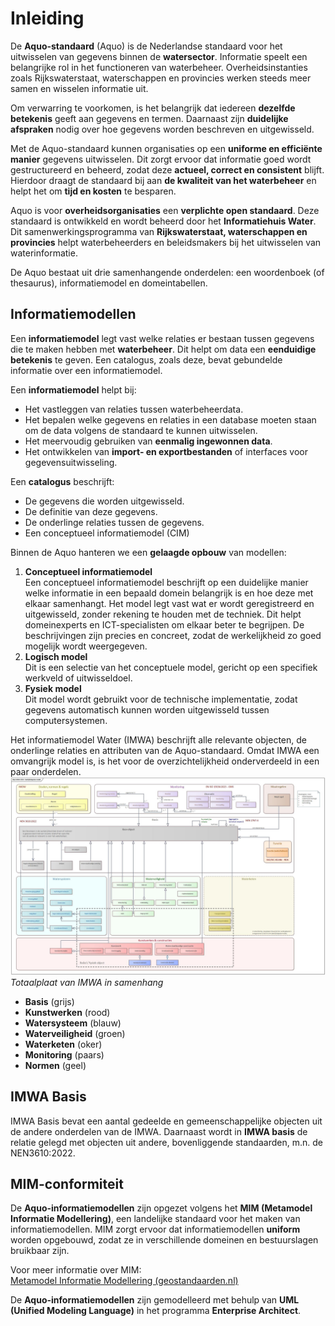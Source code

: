 # Inleiding
De **Aquo-standaard** (Aquo) is de Nederlandse standaard voor het uitwisselen van gegevens binnen de **watersector**. Informatie speelt een belangrijke rol in het functioneren van waterbeheer. Overheidsinstanties zoals Rijkswaterstaat, waterschappen en provincies werken steeds meer samen en wisselen informatie uit.  

Om verwarring te voorkomen, is het belangrijk dat iedereen **dezelfde betekenis** geeft aan gegevens en termen. Daarnaast zijn **duidelijke afspraken** nodig over hoe gegevens worden beschreven en uitgewisseld.  

Met de Aquo-standaard kunnen organisaties op een **uniforme en efficiënte manier** gegevens uitwisselen. Dit zorgt ervoor dat informatie goed wordt gestructureerd en beheerd, zodat deze **actueel, correct en consistent** blijft. Hierdoor draagt de standaard bij aan **de kwaliteit van het waterbeheer** en helpt het om **tijd en kosten** te besparen.

Aquo is voor **overheidsorganisaties** een **verplichte open standaard**. Deze standaard is ontwikkeld en wordt beheerd door het **Informatiehuis Water**. Dit samenwerkingsprogramma van **Rijkswaterstaat, waterschappen en provincies** helpt waterbeheerders en beleidsmakers bij het uitwisselen van waterinformatie.

De Aquo bestaat uit drie samenhangende onderdelen: een woordenboek (of thesaurus), informatiemodel en domeintabellen. 

## Informatiemodellen

Een **informatiemodel** legt vast welke relaties er bestaan tussen gegevens die te maken hebben met **waterbeheer**. Dit helpt om data een **eenduidige betekenis** te geven. Een catalogus, zoals deze, bevat gebundelde informatie over een informatiemodel.

Een **informatiemodel** helpt bij:
- Het vastleggen van relaties tussen waterbeheerdata.
- Het bepalen welke gegevens en relaties in een database moeten staan om de data volgens de standaard te kunnen uitwisselen.
- Het meervoudig gebruiken van **eenmalig ingewonnen data**.
- Het ontwikkelen van **import- en exportbestanden** of interfaces voor gegevensuitwisseling.

Een **catalogus** beschrijft:
- De gegevens die worden uitgewisseld.
- De definitie van deze gegevens.
- De onderlinge relaties tussen de gegevens.
- Een conceptueel informatiemodel (CIM)

Binnen de Aquo hanteren we een **gelaagde opbouw** van modellen:

1. **Conceptueel informatiemodel**  
   Een conceptueel informatiemodel beschrijft op een duidelijke manier welke informatie in een bepaald domein belangrijk is en hoe deze met elkaar samenhangt. Het model legt vast wat er wordt geregistreerd en uitgewisseld, zonder rekening te houden met de techniek. Dit helpt domeinexperts en ICT-specialisten om elkaar beter te begrijpen. De beschrijvingen zijn precies en concreet, zodat de werkelijkheid zo goed mogelijk wordt weergegeven.
2. **Logisch model**  
   Dit is een selectie van het conceptuele model, gericht op een specifiek werkveld of uitwisseldoel.
3. **Fysiek model**  
   Dit model wordt gebruikt voor de technische implementatie, zodat gegevens automatisch kunnen worden uitgewisseld tussen computersystemen.

Het informatiemodel Water (IMWA) beschrijft alle relevante objecten, de onderlinge relaties en attributen van de Aquo-standaard. Omdat IMWA een omvangrijk model is, is het voor de overzichtelijkheid onderverdeeld in een paar onderdelen.
![De context van IMWA](BedrijfsobjectenModel.jpg)
*Totaalplaat van IMWA in samenhang*

- **Basis** (grijs) 
- **Kunstwerken** (rood) 
- **Watersysteem** (blauw) 
- **Waterveiligheid** (groen) 
- **Waterketen** (oker) 
- **Monitoring** (paars) 
- **Normen** (geel)

## IMWA Basis

IMWA Basis bevat een aantal gedeelde en gemeenschappelijke objecten uit de andere onderdelen van de IMWA. Daarnaast wordt in **IMWA basis** de relatie gelegd met objecten uit andere, bovenliggende standaarden, m.n. de NEN3610:2022.

## MIM-conformiteit

De **Aquo-informatiemodellen** zijn opgezet volgens het **MIM (Metamodel Informatie Modellering)**, een landelijke standaard voor het maken van informatiemodellen. MIM zorgt ervoor dat informatiemodellen **uniform** worden opgebouwd, zodat ze in verschillende domeinen en bestuurslagen bruikbaar zijn.

Voor meer informatie over MIM:  
[Metamodel Informatie Modellering (geostandaarden.nl)](https://www.geostandaarden.nl)

De **Aquo-informatiemodellen** zijn gemodelleerd met behulp van **UML (Unified Modeling Language)** in het programma **Enterprise Architect**.





